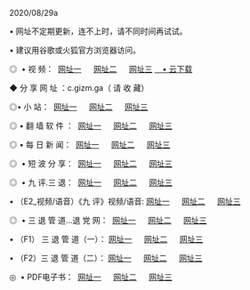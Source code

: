 <p>2020/08/29a
<p>• 网址不定期更新，连不上时，请不同时间再试试。
<p>• 建议用谷歌或火狐官方浏览器访问。
<p>◎  • 视 频： 
<a href="http://dct.shirokuriwaki.com/s/" target="_blank">网址一</a> 　 
<a href="http://dst.shirokuriwaki.com/s/" target="_blank">网址二</a> 　 
<a href="http://dot.shirokuriwaki.com/tv.html" target="_blank">网址三</a>
<a href="https://disk.yandex.ru/d/wIUK0uxc3Gk4Ng" target="_blank">　• 云下载 </a></p>
<p>◆ 分 享 网 址 ：c.gizm.ga（ 请 收 藏） </p>

<p>◎•  小 站：  
<a href="http://dct.shirokuriwaki.com/" target="_blank">网址一</a> 　 
<a href="http://dst.shirokuriwaki.com/" target="_blank">网址二</a> 　 
<a href="http://dot.shirokuriwaki.com/k/" target="_blank">网址三</a></p><p>

<p>◎  • 翻 墙 软 件 ：  
<a href="http://dct.shirokuriwaki.com/ff/" target="_blank">网址一</a> 　 
<a href="http://dst.shirokuriwaki.com/s/read/a1_nd.html" target="_blank">网址二</a> 　 
<a href="http://dot.shirokuriwaki.com/ff/index.html" target="_blank">网址三</a></p>
<p>◎  • 每 日 新 闻：  
<a href="http://dct.shirokuriwaki.com/day/" target="_blank">网址一</a> 　 
<a href="http://dst.shirokuriwaki.com/day/" target="_blank">网址二</a> 　 
<a href="http://dot.shirokuriwaki.com/day/index.html" target="_blank">网址三</a></p>
<p>◎   • 短 波 分 享：  
<a href="http://dct.shirokuriwaki.com/h/" target="_blank">网址一</a> 　 
<a href="http://dst.shirokuriwaki.com/h/" target="_blank">网址二</a> 　 
<a href="http://dot.shirokuriwaki.com/h/index.html" target="_blank">网址三</a></p>
<p>◎   • 九 评.三 退：  
<a href="http://dct.shirokuriwaki.com/t/" target="_blank">网址一</a> 　 
<a href="http://dst.shirokuriwaki.com/v2/index.html" target="_blank">网址二</a> 　 
<a href="http://dot.shirokuriwaki.com/tt/index.html" target="_blank">网址三</a> 　</p>
<p>  • （E2_视频/语音）《九 评》视频/语音: 
<a href="http://dct.shirokuriwaki.com/7738.html" target="_blank">网址一</a> 　 
<a href="http://dst.shirokuriwaki.com/7614.html" target="_blank">网址二</a> 　 
<a href="http://dot.shirokuriwaki.com/7633.html" target="_blank">网址三</a></p>
<p>◎   • 三 退 管 道...退 党 网：  
<a href="http://dct.shirokuriwaki.com/go/td1.html" target="_blank">网址一</a> 　 
<a href="http://dst.shirokuriwaki.com/go/td2.html" target="_blank">网址二</a> 　 
<a href="http://dot.shirokuriwaki.com/go/td3.html" target="_blank">网址三</a></p>
<p>  • （F1） 三 退 管 道（一）： 
<a href="http://dct.shirokuriwaki.com/dd/" target="_blank">网址一</a> 　 
<a href="http://dst.shirokuriwaki.com/s/read/a1_tdx.html" target="_blank">网址二</a> 　 
<a href="http://dot.shirokuriwaki.com/dd/" target="_blank">网址三</a></p>
<p>  • （F2）三 退 管 道（二）： 
<a href="http://dst.shirokuriwaki.com/d/" target="_blank">网址一</a> 　 
<a href="http://dct.shirokuriwaki.com/d/index.html" target="_blank">网址二</a> 　 
<a href="http://dot.shirokuriwaki.com/d/" target="_blank">网址三</a></p>
<p>◎   • PDF电子书：  
<a href="http://dct.shirokuriwaki.com/p/" target="_blank">网址一</a> 　 
<a href="http://dst.shirokuriwaki.com/p/index.html" target="_blank">网址二</a> 　 
<a href="http://dot.shirokuriwaki.com/p/" target="_blank">网址三</a></p>
